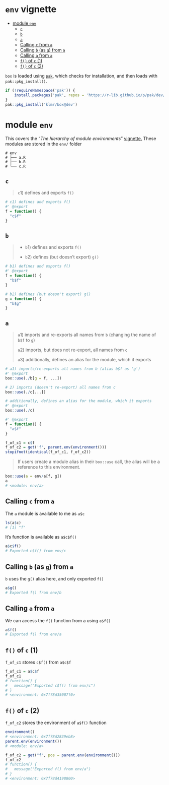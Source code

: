 `env` vignette
================

- <a href="#module-env" id="toc-module-env">module <code>env</code></a>
  - <a href="#c" id="toc-c"><code>c</code></a>
  - <a href="#b" id="toc-b"><code>b</code></a>
  - <a href="#a" id="toc-a"><code>a</code></a>
  - <a href="#calling-c-from-a" id="toc-calling-c-from-a">Calling
    <code>c</code> from <code>a</code></a>
  - <a href="#calling-b-as-g-from-a" id="toc-calling-b-as-g-from-a">Calling
    <code>b</code> (as <code>g</code>) from <code>a</code></a>
  - <a href="#calling-a-from-a" id="toc-calling-a-from-a">Calling
    <code>a</code> from <code>a</code></a>
  - <a href="#f-of-c-1" id="toc-f-of-c-1"><code>f()</code> of <code>c</code>
    (1)</a>
  - <a href="#f-of-c-2" id="toc-f-of-c-2"><code>f()</code> of <code>c</code>
    (2)</a>

`box` is loaded using [`pak`](https://pak.r-lib.org/), which checks for
installation, and then loads with `pak::pkg_install()`.

``` r
if (!requireNamespace('pak')) {
    install.packages('pak', repos = 'https://r-lib.github.io/p/pak/dev/')
}
pak::pkg_install('klmr/box@dev')
```

# module `env`

This covers the “*The hierarchy of module environments*”
[vignette.](https://klmr.me/box/articles/mod-env-hierarchy.html) These
modules are stored in the `env/` folder

    # env
    # ├── a.R
    # ├── b.R
    # └── c.R

## `c`

> `c`1) defines and exports `f()`

``` r
# c1) defines and exports f()
#' @export
f = function() {
  "c$f"
}
```

## `b`

> - `b`1) defines and exports `f()`
>
> - `b`2) defines (but doesn’t export) `g()`

``` r
# b1) defines and exports f()
#' @export
f = function() {
  "b$f"
}

# b2) defines (but doesn't export) g()
g = function() {
  "b$g"
}
```

## `a`

> `a`1) imports and re-exports all names from `b` (changing the name of
> `b$f` to `g`)
>
> `a`2) imports, but does not re-export, all names from `c`
>
> `a`3) additionally, defines an alias for the module, which it exports

``` r
# a1) imports/re-exports all names from b (alias b$f as 'g')
#' @export
box::use(./b[g = f, ...]) 

# 2) imports (doesn't re-export) all names from c
box::use(./c[...]) 

# additionally, defines an alias for the module, which it exports
#' @export
box::use(./c)

#' @export
f = function() {
  "a$f"
}

f_of_c1 = c$f
f_of_c2 = get('f', parent.env(environment()))
stopifnot(identical(f_of_c1, f_of_c2))
```

> If users create a module alias in their `box::use` call, the alias
> will be a reference to this environment.

``` r
box::use(a = env/a[f, g])
a
# <module: env/a>
```

## Calling `c` from `a`

The `a` module is available to me as `a$c`

``` r
ls(a$c)
# [1] "f"
```

It’s function is available as `a$c$f()`

``` r
a$c$f()
# Exported c$f() from env/c
```

## Calling `b` (as `g`) from `a`

`b` uses the `g()` alias here, and only exported `f()`

``` r
a$g()
# Exported f() from env/b
```

## Calling `a` from `a`

We can access the `f()` function from a using `a$f()`

``` r
a$f()
# Exported f() from env/a
```

## `f()` of `c` (1)

`f_of_c1` stores `c$f()` from `a$c$f`

``` r
f_of_c1 = a$c$f
f_of_c1
# function() {
#   message("Exported c$f() from env/c")
# }
# <environment: 0x7f78d35007f0>
```

## `f()` of `c` (2)

`f_of_c2` stores the environment of `a$f()` function

``` r
environment()
# <environment: 0x7f78d2839eb8>
parent.env(environment())
# <module: env/a>
```

``` r
f_of_c2 = get("f", pos = parent.env(environment()))
f_of_c2
# function() {
#   message("Exported f() from env/a")
# }
# <environment: 0x7f78d4198800>
```
